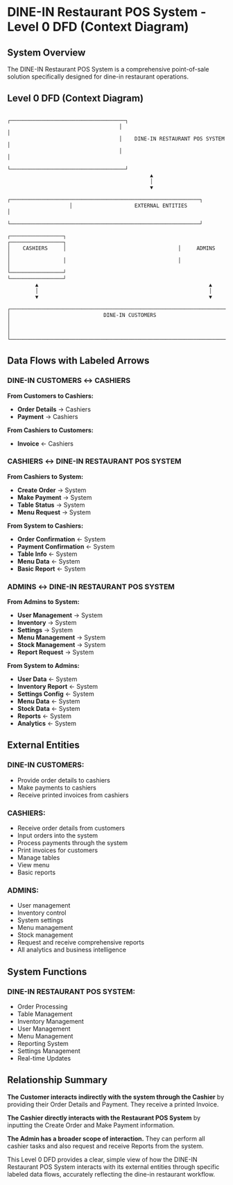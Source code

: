 # DINE-IN Restaurant POS System - Level 0 DFD (Context Diagram)

## System Overview
The DINE-IN Restaurant POS System is a comprehensive point-of-sale solution specifically designed for dine-in restaurant operations.

## Level 0 DFD (Context Diagram)

```
                                    ┌─────────────────────────────────────┐
                                    │                                     │
                                    │    DINE-IN RESTAURANT POS SYSTEM    │
                                    │                                     │
                                    └─────────────────────────────────────┘
                                              ▲
                                              │
                                              ▼
                    ┌─────────────────────────────────────────────────────────────┐
                    │                    EXTERNAL ENTITIES                        │
                    └─────────────────────────────────────────────────────────────┘

┌─────────────────┐                                    ┌─────────────────┐
│    CASHIERS     │                                    │     ADMINS      │
│                 │                                    │                 │
└─────────────────┘                                    └─────────────────┘
         ▲                                                       ▲
         │                                                       │
         ▼                                                       ▼

┌─────────────────────────────────────────────────────────────────────────────────┐
│                              DINE-IN CUSTOMERS                                  │
│                                                                                 │
└─────────────────────────────────────────────────────────────────────────────────┘
```

## Data Flows with Labeled Arrows

### **DINE-IN CUSTOMERS ↔ CASHIERS**

**From Customers to Cashiers:**
- **Order Details** → Cashiers
- **Payment** → Cashiers

**From Cashiers to Customers:**
- **Invoice** ← Cashiers

### **CASHIERS ↔ DINE-IN RESTAURANT POS SYSTEM**

**From Cashiers to System:**
- **Create Order** → System
- **Make Payment** → System
- **Table Status** → System
- **Menu Request** → System

**From System to Cashiers:**
- **Order Confirmation** ← System
- **Payment Confirmation** ← System
- **Table Info** ← System
- **Menu Data** ← System
- **Basic Report** ← System

### **ADMINS ↔ DINE-IN RESTAURANT POS SYSTEM**

**From Admins to System:**
- **User Management** → System
- **Inventory** → System
- **Settings** → System
- **Menu Management** → System
- **Stock Management** → System
- **Report Request** → System

**From System to Admins:**
- **User Data** ← System
- **Inventory Report** ← System
- **Settings Config** ← System
- **Menu Data** ← System
- **Stock Data** ← System
- **Reports** ← System
- **Analytics** ← System

## External Entities

### **DINE-IN CUSTOMERS:**
- Provide order details to cashiers
- Make payments to cashiers
- Receive printed invoices from cashiers

### **CASHIERS:**
- Receive order details from customers
- Input orders into the system
- Process payments through the system
- Print invoices for customers
- Manage tables
- View menu
- Basic reports

### **ADMINS:**
- User management
- Inventory control
- System settings
- Menu management
- Stock management
- Request and receive comprehensive reports
- All analytics and business intelligence

## System Functions

### **DINE-IN RESTAURANT POS SYSTEM:**
- Order Processing
- Table Management
- Inventory Management
- User Management
- Menu Management
- Reporting System
- Settings Management
- Real-time Updates

## Relationship Summary

**The Customer interacts indirectly with the system through the Cashier** by providing their Order Details and Payment. They receive a printed Invoice.

**The Cashier directly interacts with the Restaurant POS System** by inputting the Create Order and Make Payment information.

**The Admin has a broader scope of interaction.** They can perform all cashier tasks and also request and receive Reports from the system.

This Level 0 DFD provides a clear, simple view of how the DINE-IN Restaurant POS System interacts with its external entities through specific labeled data flows, accurately reflecting the dine-in restaurant workflow.
